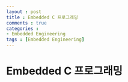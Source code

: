 ```yaml
---
layout : post
title : Embedded C 프로그래밍
comments : true
categories : 
- Embedded Engineering
tags : [Embedded Engineering]
---
```

# Embedded C 프로그래밍